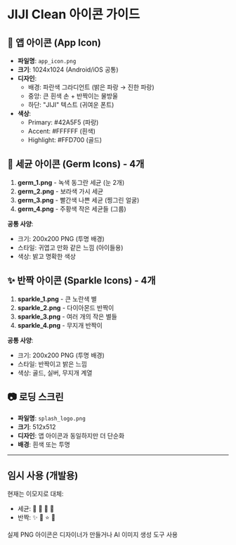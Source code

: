 # JIJI Clean 아이콘 가이드

## 📱 앱 아이콘 (App Icon)

- **파일명**: `app_icon.png`
- **크기**: 1024x1024 (Android/iOS 공통)
- **디자인**:
  - 배경: 파란색 그라디언트 (밝은 파랑 → 진한 파랑)
  - 중앙: 큰 흰색 손 + 반짝이는 물방울
  - 하단: "JIJI" 텍스트 (귀여운 폰트)
- **색상**:
  - Primary: #42A5F5 (파랑)
  - Accent: #FFFFFF (흰색)
  - Highlight: #FFD700 (골드)

## 🦠 세균 아이콘 (Germ Icons) - 4개

1. **germ_1.png** - 녹색 동그란 세균 (눈 2개)
2. **germ_2.png** - 보라색 가시 세균
3. **germ_3.png** - 빨간색 나쁜 세균 (찡그린 얼굴)
4. **germ_4.png** - 주황색 작은 세균들 (그룹)

**공통 사양**:

- 크기: 200x200 PNG (투명 배경)
- 스타일: 귀엽고 만화 같은 느낌 (아이들용)
- 색상: 밝고 명확한 색상

## ✨ 반짝 아이콘 (Sparkle Icons) - 4개

1. **sparkle_1.png** - 큰 노란색 별
2. **sparkle_2.png** - 다이아몬드 반짝이
3. **sparkle_3.png** - 여러 개의 작은 별들
4. **sparkle_4.png** - 무지개 반짝이

**공통 사양**:

- 크기: 200x200 PNG (투명 배경)
- 스타일: 반짝이고 밝은 느낌
- 색상: 골드, 실버, 무지개 계열

## 📷 로딩 스크린

- **파일명**: `splash_logo.png`
- **크기**: 512x512
- **디자인**: 앱 아이콘과 동일하지만 더 단순화
- **배경**: 흰색 또는 투명

---

## 임시 사용 (개발용)

현재는 이모지로 대체:

- 세균: 🦠 🧫 🦟 🐛
- 반짝: ✨ 💎 ⭐ 🌟

실제 PNG 아이콘은 디자이너가 만들거나 AI 이미지 생성 도구 사용
